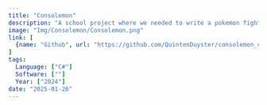 ```yaml
---
title: "Consolemon"
description: "A school project where we needed to write a pokemon fighting game a in console"
image: "Img/Consolemon/Consolemon.png"
link: [
  {name: "Github", url: "https://github.com/QuintenDuyster/consolemon_console"}
]
tags:
  Language: ["C#"]
  Software: [""]
  Year: ["2024"]
date: "2025-01-26"
---
```

